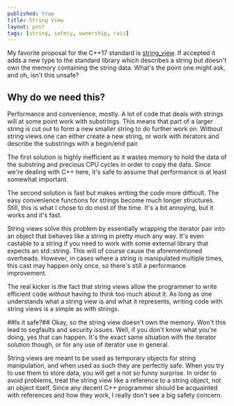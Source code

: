 ```yaml
---
published: true
title: String View
layout: post
tags: [string, safety, ownership, raii]
---
```

My favorite proposal for the C++17 standard is [string_view](http://www.open-std.org/jtc1/sc22/wg21/docs/papers/2013/n3762.html). If accepted it adds a new type to the standard library which describes a string but doesn't own the memory containing the string data. What's the point one might ask, and oh, isn't this unsafe?

## Why do we need this? ##
Performance and convenience, mostly. A lot of code that deals with strings will at some point work with substrings. This means that part of a larger string is cut out to form a new smaller string to do further work on. Without string views one can either create a new string, or work with iterators and describe the substrings with a begin/end pair.

The first solution is highly inefficient as it wastes memory to hold the data of the substring and precious CPU cycles in order to copy the data. Since we're dealing with C++ here, it's safe to assume that performance is at least somewhat important.

The second solution is fast but makes writing the code more difficult. The easy convenience functions for strings become much longer structures. Still, this is what I chose to do most of the time. It's a bit annoying, but it works and it's fast.

String views solve this problem by essentially wrapping the iterator pair into an object that behaves like a string in pretty much any way. It's even castable to a string if you need to work with some external library that expects an std::string. This will of course cause the aforementioned overheads. However, in cases where a string is manipulated multiple times, this cast may happen only once, so there's still a performance improvement.

The real kicker is the fact that string views allow the programmer to write efficient code *without* having to think too much about it. As long as one understands what a string view is and what it represents, writing code with string views is a simple as with strings.

##Is it safe?##
Okay, so the string view doesn't own the memory. Won't this lead to segfaults and security issues. Well, if you don't know what you're doing, yes that can happen. It's the exact same situation with the iterator solution though, or for any use of iterator use in general.

String views are meant to be used as temporary objects for string manipulation, and when used as such they are perfectly safe. When you try to use them to store data, you will get a not so funny surprise. In order to avoid problems, treat the string view like a reference to a string object, not an object itself. Since any decent C++ programmer should be acquainted with references and how they work, I really don't see a big safety concern.
